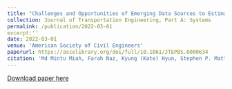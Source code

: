 ```yaml
---
title: "Challenges and Opportunities of Emerging Data Sources to Estimate Network-Wide Bike Counts"
collection: Journal of Transportation Engineering, Part A: Systems
permalink: /publication/2022-03-01
excerpt:''
date: 2022-03-01
venue: 'American Society of Civil Engineers'
paperurl: https://ascelibrary.org/doi/full/10.1061/JTEPBS.0000634
citation: 'Md Mintu Miah, Farah Naz, Kyung (Kate) Hyun, Stephen P. Mattingly, Courtney Cronley, N. F. (2020). Barriers and Opportunities for Paratransit Users to Adopt On-Demand Micro Transit. Transportation Research Board 99th Annual Meeting.'
---
```

[Download paper here](https://ascelibrary.org/doi/full/10.1061/JTEPBS.0000634)
